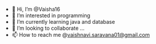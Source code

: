 - 👋 Hi, I’m @Vaisha16
- 👀 I’m interested in programming
- 🌱 I’m currently learning java and database
- 💞️ I’m looking to collaborate ...
- 📫 How to reach me @vaishnavi.saravana01@gmail.com

<!---
Vaisha16/Vaisha16 is a ✨ special ✨ repository because its `README.md` (this file) appears on your GitHub profile.
You can click the Preview link to take a look at your changes.
--->

